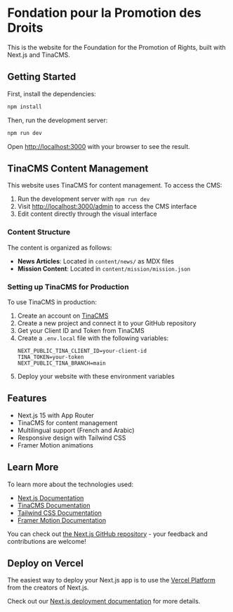 # Fondation pour la Promotion des Droits

This is the website for the Foundation for the Promotion of Rights, built with Next.js and TinaCMS.

## Getting Started

First, install the dependencies:

```bash
npm install
```

Then, run the development server:

```bash
npm run dev
```

Open [http://localhost:3000](http://localhost:3000) with your browser to see the result.

## TinaCMS Content Management

This website uses TinaCMS for content management. To access the CMS:

1. Run the development server with `npm run dev`
2. Visit [http://localhost:3000/admin](http://localhost:3000/admin) to access the CMS interface
3. Edit content directly through the visual interface

### Content Structure

The content is organized as follows:

- **News Articles**: Located in `content/news/` as MDX files
- **Mission Content**: Located in `content/mission/mission.json`

### Setting up TinaCMS for Production

To use TinaCMS in production:

1. Create an account on [TinaCMS](https://tina.io/)
2. Create a new project and connect it to your GitHub repository
3. Get your Client ID and Token from TinaCMS
4. Create a `.env.local` file with the following variables:
   ```
   NEXT_PUBLIC_TINA_CLIENT_ID=your-client-id
   TINA_TOKEN=your-token
   NEXT_PUBLIC_TINA_BRANCH=main
   ```
5. Deploy your website with these environment variables

## Features

- Next.js 15 with App Router
- TinaCMS for content management
- Multilingual support (French and Arabic)
- Responsive design with Tailwind CSS
- Framer Motion animations

## Learn More

To learn more about the technologies used:

- [Next.js Documentation](https://nextjs.org/docs)
- [TinaCMS Documentation](https://tina.io/docs/)
- [Tailwind CSS Documentation](https://tailwindcss.com/docs)
- [Framer Motion Documentation](https://www.framer.com/motion/)

You can check out [the Next.js GitHub repository](https://github.com/vercel/next.js) - your feedback and contributions are welcome!

## Deploy on Vercel

The easiest way to deploy your Next.js app is to use the [Vercel Platform](https://vercel.com/new?utm_medium=default-template&filter=next.js&utm_source=create-next-app&utm_campaign=create-next-app-readme) from the creators of Next.js.

Check out our [Next.js deployment documentation](https://nextjs.org/docs/app/building-your-application/deploying) for more details.

